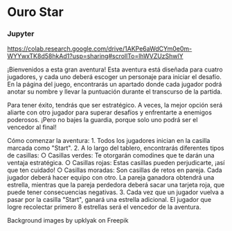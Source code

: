 # Ouro Star

### Jupyter
https://colab.research.google.com/drive/1AKPe6aWdCYm0e0m-WYYwxTK8d58hkAd1?usp=sharing#scrollTo=lhWVZUzShwlY

¡Bienvenidos a esta gran aventura!
Esta aventura está diseñada para cuatro jugadores, y cada uno deberá escoger un personaje para iniciar el desafío. En la página del juego, encontrarás un apartado donde cada jugador podrá anotar su nombre y llevar la puntuación durante el transcurso de la partida.

Para tener éxito, tendrás que ser estratégico. A veces, la mejor opción será aliarte con otro jugador para superar desafíos y enfrentarte a enemigos poderosos. ¡Pero no bajes la guardia, porque solo uno podrá ser el vencedor al final!

Cómo comenzar la aventura:
	1. Todos los jugadores inician en la casilla marcada como "Start".
	2. A lo largo del tablero, encontrarás diferentes tipos de casillas:
		○ Casillas verdes: Te otorgarán comodines que te darán una ventaja estratégica.
		○ Casillas rojas: Estas casillas pueden perjudicarte, ¡así que ten cuidado!
		○ Casillas moradas: Son casillas de retos en pareja. Cada jugador deberá hacer equipo con otro. La pareja ganadora obtendrá una estrella, mientras que la pareja perdedora deberá sacar una tarjeta roja, que puede tener consecuencias negativas.
	3. Cada vez que un jugador vuelva a pasar por la casilla "Start", ganará una estrella adicional.
El jugador que logre recolectar primero 8 estrellas será el vencedor de la aventura.

Background images by upklyak on Freepik
